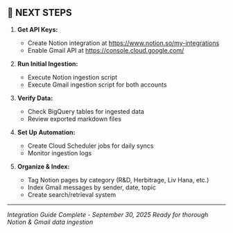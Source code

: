 ## 📝 NEXT STEPS

1. **Get API Keys:**
   - Create Notion integration at <https://www.notion.so/my-integrations>
   - Enable Gmail API at <https://console.cloud.google.com/>

2. **Run Initial Ingestion:**
   - Execute Notion ingestion script
   - Execute Gmail ingestion script for both accounts

3. **Verify Data:**
   - Check BigQuery tables for ingested data
   - Review exported markdown files

4. **Set Up Automation:**
   - Create Cloud Scheduler jobs for daily syncs
   - Monitor ingestion logs

5. **Organize & Index:**
   - Tag Notion pages by category (R&D, Herbitrage, Liv Hana, etc.)
   - Index Gmail messages by sender, date, topic
   - Create search/retrieval system

---

*Integration Guide Complete - September 30, 2025*
*Ready for thorough Notion & Gmail data ingestion*

<!-- Last verified: 2025-10-02 -->

<!-- Optimized: 2025-10-02 -->

<!-- Last updated: 2025-10-02 -->

<!-- Last optimized: 2025-10-02 -->
